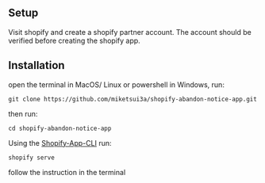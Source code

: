 ## Setup
Visit shopify and create a shopify partner account.
The account should be verified before creating the shopify app.

## Installation

open the terminal in MacOS/ Linux or powershell in Windows, run:
```
git clone https://github.com/miketsui3a/shopify-abandon-notice-app.git
```

then run:
```
cd shopify-abandon-notice-app
```


Using the [Shopify-App-CLI](https://github.com/Shopify/shopify-app-cli) run:

```
shopify serve
```

follow the instruction in the terminal
